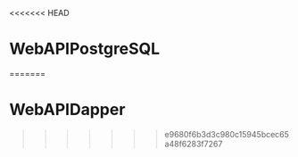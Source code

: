 <<<<<<< HEAD
# WebAPIPostgreSQL
=======
# WebAPIDapper
>>>>>>> e9680f6b3d3c980c15945bcec65a48f6283f7267
